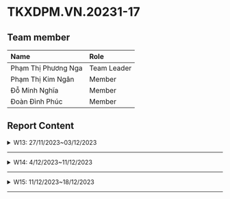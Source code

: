 # TKXDPM.VN.20231-17

## Team member

| Name                | Role        |
| :------------------ | :---------- |
| Phạm Thị Phương Nga | Team Leader |
| Phạm Thị Kim Ngân   | Member      |
| Đỗ Minh Nghĩa       | Member      |
| Đoàn Đình Phúc      | Member      |

## Report Content

<details>
  <summary>W13: 27/11/2023~03/12/2023 </summary>
<br>
<details>
<summary>Team Leader Pham Thi Phuong Nga</summary>
<br>

- Assigned tasks:
Comment coupling in
  - PlaceRushOrderController
  - ViewCartController

- Implementation details:
  - Pull Request(s): [Pull Request #2](https://github.com/Nelly502/TKXDPM.KHMT.20231-17/pull/2)
  - Specific implementation details:
    - Describe specific in detail what you did last week
    - You can attach images if you want

</details>

<details>
<summary>Team member Pham Thi Kim Ngan</summary>
<br>

- Nhiệm vụ được giao:
  - Phát hiện coupling với file PaymentController.java, VNPaySubsystemController.java

- Chi tiết:
  - Pull Request(s): [Pull request Pham Thi Kim Ngan](https://github.com/Nelly502/TKXDPM.KHMT.20231-17/pull/6)

</details>

<details>
<summary>Team member Do Minh Nghia</summary>
<br>

- Assigned tasks:

  - BaseController
  - HomeController

- Implementation details:
  - Pull Request(s): [link pull request](https://github.com/Nelly502/TKXDPM.KHMT.20231-17/pull/8)
  - Specific implementation details:
    - Describe specific in detail what you did last week
    - You can attach images if you want

</details>

<details>
<summary>Team member Doan Dinh Phuc</summary>
<br>

- Assigned tasks:

  - Find coupling in Place order controller and VnPaySubsystem

- Implementation details:
  - Pull Request(s): https://github.com/Nelly502/TKXDPM.KHMT.20231-17/pull/4
  - Specific implementation details:
    - Describe specific in detail what you did last week
    - You can attach images if you want

</details>

</details>

---

<details>
  <summary>W14: 4/12/2023~11/12/2023 </summary>
<br>
<details>
<summary>Team Leader Pham Thi Phuong Nga</summary>
<br>

- Assigned tasks:

  Comment cohesion in
  - PlaceRushOrderController
  - ViewCartController

- Implementation details:
  - Pull Request(s): [Pull Requests 10](https://github.com/Nelly502/TKXDPM.KHMT.20231-17/pull/10)
  - Specific implementation details:
    - Describe specific in detail what you did last week
    - You can attach images if you want

</details>

<details>
<summary>Team member Pham Thi Kim Ngan</summary>
<br>

- Nhiệm vụ được giao:
  -Phân tích cohesion có trong file PaymentController.java, VnPaySubsystemController.java

- Chi tiết:
  - Pull Request(s): [pull request cohesion phamkimngan](https://github.com/Nelly502/TKXDPM.KHMT.20231-17/pull/15)

</details>

<details>
<summary>Team member Do Minh Nghia</summary>
<br>

- Comment Cohesion :

  - BaseController
  - HomeController

- Implementation details:
  - Pull Request(s): [link pull requests](https://github.com/Nelly502/TKXDPM.KHMT.20231-17/pull/14)
  - Specific implementation details:
    - Describe specific in detail what you did last week
    - You can attach images if you want

</details>

<details>
<summary>Team member Doan Dinh Phuc</summary>
<br>

- Assigned tasks:

  Comment cohesion in Place Order Controller and VNPaySubsystem

- Implementation details:
  - Pull Request(s): [12](https://github.com/Nelly502/TKXDPM.KHMT.20231-17/pull/12)
  - Specific implementation details:
    - Describe specific in detail what you did last week
    - You can attach images if you want

</details>

</details>

---

<details>
  <summary>W15: 11/12/2023~18/12/2023 </summary>
<br>
<details>
<summary>Team Leader Pham Thi Phuong Nga</summary>
<br>

- Assigned tasks:

  - Task 1
  - Task 2
  - ...

- Implementation details:
  - Pull Request(s): [Attach links to your pull requests here. You can attach multiple pull requests]()
  - Specific implementation details:
    - Describe specific in detail what you did last week
    - You can attach images if you want

</details>

<details>
<summary>Team member Pham Thi Kim Ngan</summary>
<br>

- Assigned tasks: Identify violations of SOLID principles and propose remedies in

  -src/controller/ViewCartController.java
  -src/controller/PlaceRushOrderController.java
  -subsystem/vnPay/VnPaySubsystemController.java
  -subsystem/ VnPaySubsystem.java

- Implementation details:
  - Pull Request(s): [https://github.com/Nelly502/TKXDPM.KHMT.20231-17/pull/19]()

</details>

<details>
<summary>Team member Do Minh Nghia</summary>
<br>

- Assigned tasks:

  - Task 1
  - Task 2
  - ...

- Implementation details:
  - Pull Request(s): [Attach links to your pull requests here. You can attach multiple pull requests]()
  - Specific implementation details:
    - Describe specific in detail what you did last week
    - You can attach images if you want

</details>

<details>
<summary>Team member Doan Dinh Phuc</summary>
<br>

- Assigned tasks:

  - Task 1
  - Task 2
  - ...

- Implementation details:
  - Pull Request(s): [Attach links to your pull requests here. You can attach multiple pull requests]()
  - Specific implementation details:
    - Describe specific in detail what you did last week
    - You can attach images if you want

</details>

</details>

---




